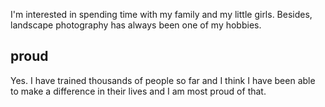 I'm interested in spending time with my family and my little girls.
Besides, landscape photography has always been one of my hobbies.



proud
----

Yes. I have trained thousands of people so far and I think I have been able to make a difference in their lives and I am most proud of that.